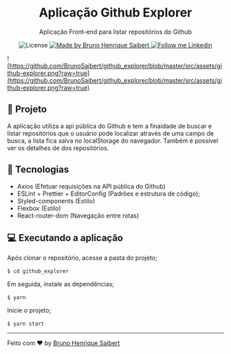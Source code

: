 <h1 align="center">
  Aplicação Github Explorer
</h1>

<p align="center">Aplicação Front-end para listar repositórios do Github</p>

<p align="center">
  <img alt="License" src="https://img.shields.io/badge/license-MIT-191A1E">

  <a href="https://github.com/BrunoSaibert">
    <img alt="Made by Bruno Henrique Saibert" src="https://img.shields.io/badge/Made%20by-Bruno%20Henrique%20Saibert-191A1E">
  </a>

  <a href="https://linkedin.com/in/brunohenriquesaibert">
    <img alt="Follow me Linkedin" src="https://img.shields.io/badge/Follow%20up-brunohenriquesaibert-191A1E?style=social&logo=linkedin">
  </a>
</p>

![https://github.com/BrunoSaibert/github_explorer/blob/master/src/assets/github-explorer.png?raw=true](https://github.com/BrunoSaibert/github_explorer/blob/master/src/assets/github-explorer.png?raw=true)

## 🚀 Projeto

A aplicação utiliza a api pública do Github e tem a finaidade de  buscar e listar repositórios que o usuário pode localizar através de uma campo de busca, a lista fica salva no localStorage do navegador. Também é possível ver os detalhes de dos repositórios.

## 🔧 Tecnologias

- Axios (Efetuar requisições na API pública do Github)
- ESLint + Prettier + EditorConfig (Padrões e estrutura de código);
- Styled-components (Estilo)
- Flexbox (Estilo)
- React-router-dom (Navegação entre rotas)


## 💻 Executando a aplicação

Após clonar o repositório, acesse a pasta do projeto;

```
$ cd github_explorer
```

Em seguida, instale as dependências;

```
$ yarn
```

Inicie o projeto;

```
$ yarn start
```

---

Feito com ♥ by [Bruno Henrique Saibert](https://www.linkedin.com/in/brunohenriquesaibert)
